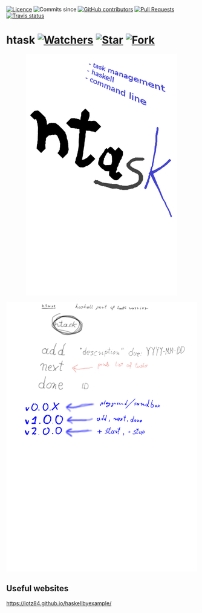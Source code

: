 [![Licence](https://img.shields.io/github/license/JaroslawWiosna/htask.svg)](https://github.com/JaroslawWiosna/htask/blob/master/LICENSE)
![Commits since](https://img.shields.io/github/commits-since/JaroslawWiosna/htask/v0.0.8.svg?style=flat)
[![GitHub contributors](https://img.shields.io/github/contributors/JaroslawWiosna/htask.svg)](https://github.com/JaroslawWiosna/htask/graphs/contributors)
[![Pull Requests](https://img.shields.io/github/issues-pr/JaroslawWiosna/htask.svg)](https://github.com/JaroslawWiosna/htask/pulls)
[![Travis status](https://travis-ci.org/JaroslawWiosna/htask.svg?branch=master)](https://travis-ci.org/JaroslawWiosna/htask)

# htask [![Watchers](https://img.shields.io/github/watchers/JaroslawWiosna/htask.svg?style=social&label=Watch)](https://github.com/JaroslawWiosna/htask/watchers) [![Star](https://img.shields.io/github/stars/JaroslawWiosna/htask.svg?style=social&label=Stars)](https://github.com/JaroslawWiosna/htask/stargazers) [![Fork](https://img.shields.io/github/forks/JaroslawWiosna/htask.svg?style=social&label=Fork)](https://github.com/JaroslawWiosna/htask/network)

<p align="center">
  <img src="https://raw.githubusercontent.com/JaroslawWiosna/htask/htask-logo/htask_logo.png?raw=true" alt="LOGO PLACEHOLDER"/>
</p>

<p align="center">
  <img src="https://raw.githubusercontent.com/JaroslawWiosna/htask/hand-written/hand-written.png" />
</p>

## Useful websites

https://lotz84.github.io/haskellbyexample/ 

